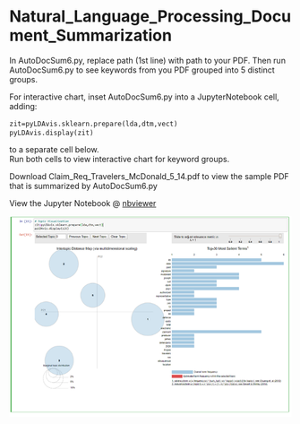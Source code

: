 # Natural_Language_Processing_Document_Summarization
In AutoDocSum6.py, replace path (1st line) with path to your PDF. Then run AutoDocSum6.py to see keywords from you PDF grouped into 5 distinct groups.

For interactive chart, inset AutoDocSum6.py into a JupyterNotebook cell, adding:
```
zit=pyLDAvis.sklearn.prepare(lda,dtm,vect)  
pyLDAvis.display(zit)
```
to a separate cell below.  
Run both cells to view interactive chart for keyword groups.

Download Claim_Req_Travelers_McDonald_5_14.pdf to view the sample PDF that is summarized by AutoDocSum6.py

View the Jupyter Notebook @ [nbviewer](https://nbviewer.jupyter.org/github/MattLondon101/Natural_Language_Processing_Document_Summarization/blob/master/AutoDocSum6.ipynb)


![Topic Visualization at end of Notebook](https://github.com/MattLondon101/Images/blob/master/TopicVisualization1.png)
